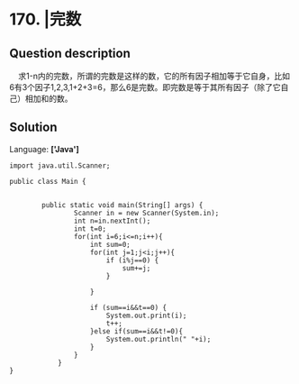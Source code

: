 # 170. |完数

## Question description


    求1-n内的完数，所谓的完数是这样的数，它的所有因子相加等于它自身，比如6有3个因子1,2,3,1+2+3=6，那么6是完数。即完数是等于其所有因子（除了它自己）相加和的数。


## Solution

Language: **['Java']**

```
import java.util.Scanner;

public class Main {


		public static void main(String[] args) {
		        Scanner in = new Scanner(System.in);
		        int n=in.nextInt();
		        int t=0;
		        for(int i=6;i<=n;i++){
		        	int sum=0;
		        	for(int j=1;j<i;j++){
		        		if (i%j==0) {
							sum+=j;
						}
		        		
		        	}
		        	
		        	if (sum==i&&t==0) {
						System.out.print(i);
						t++;
					}else if(sum==i&&t!=0){
						System.out.println(" "+i);
					}
		        }
		    }
}
```


